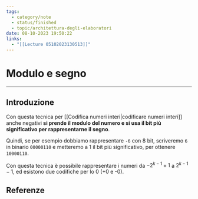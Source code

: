 ```yaml
---
tags:
  - category/note
  - status/finished
  - topic/architettura-degli-elaboratori
date: 08-10-2023 19:50:22
links:
  - "[[Lecture 05102023130513]]"
---
```

# Modulo e segno
---
## Introduzione
Con questa tecnica per [[Codifica numeri interi|codificare numeri interi]] anche negativi **si prende il modulo del numero e si usa il bit più significativo per rappresentarne il segno**.

Quindi, se per esempio dobbiamo rappresentare `-6` con 8 bit, scriveremo `6` in binario `00000110` e metteremo a 1 il bit più significativo, per ottenere `10000110`.

Con questa tecnica è possibile rappresentare i numeri da $-2^{k-1}+1$ a $2^{k-1}-1$, ed esistono due codifiche per lo 0 (+0 e -0).

## Referenze